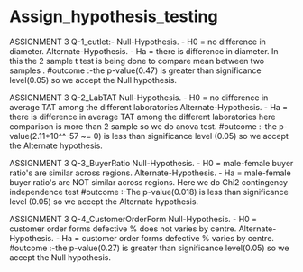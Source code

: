 # Assign_hypothesis_testing
ASSIGNMENT 3 Q-1_cutlet:-
Null-Hypothesis. - H0 = no difference in diameter.
Alternate-Hypothesis. - Ha = there is difference in diameter.
In this the 2 sample t test is being done to compare mean between two samples .
#outcome :-the p-value(0.47) is greater than significance level(0.05) so we accept the Null hypothesis. 

ASSIGNMENT 3 Q-2_LabTAT
Null-Hypothesis. - H0 = no difference in average TAT among the different laboratories
Alternate-Hypothesis. - Ha = there is difference in average TAT among the different laboratories
here comparison is more than 2 sample so we do anova test.
#outcome :-the p-value(2.11*10^^-57 ~= 0) is less than significance level (0.05) so we accept the Alternate hypothesis. 

ASSIGNMENT 3 Q-3_BuyerRatio
Null-Hypothesis. - H0 = male-female buyer ratio's are similar across regions.
Alternate-Hypothesis. - Ha = male-female buyer ratio's are NOT similar across regions.
Here we do Chi2 contingency independence test 
#outcome :-The p-value(0.018) is less than significance level (0.05) so we accept the Alternate hypothesis. 

 ASSIGNMENT 3 Q-4_CustomerOrderForm
Null-Hypothesis. - H0 = customer order forms defective % does not varies by centre.
Alternate-Hypothesis. - Ha = customer order forms defective % varies by centre.
#outcome :-the p-value(0.27) is greater than significance level(0.05) so we accept the Null hypothesis. 
